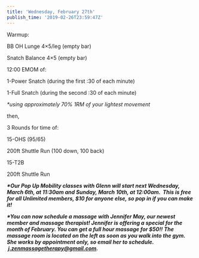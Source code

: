 ```yaml
---
title: 'Wednesday, February 27th'
publish_time: '2019-02-26T23:59:47Z'
---
```


Warmup:

BB OH Lunge 4×5/leg (empty bar)

Snatch Balance 4×5 (empty bar)

12:00 EMOM of:

1-Power Snatch (during the first :30 of each minute)

1-Full Snatch (during the second :30 of each minute)

*\*using approximately 70% 1RM of your lightest movement*

then,

3 Rounds for time of:

15-OHS (95/65)

200ft Shuttle Run (100 down, 100 back)

15-T2B

200ft Shuttle Run

***\*Our Pop Up Mobility classes with Glenn will start next Wednesday,
March 6th, at 11:30am and Sunday, March 10th, at 12:00am.  This is free
for all Unlimited members, \$10 for anyone else, so pop in if you can
make it!***

***\*You can now schedule a massage with Jennifer May, our newest member
and massage therapist! Jennifer is offering a special for the month of
February. You can get a full hour massage for \$50!! The massage room is
located on the left as soon as you walk into the gym. She works by
appointment only, so email her to schedule.
 <j.zenmassagetherapy@gmail.com>.***
